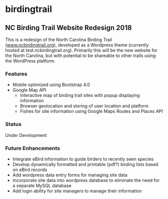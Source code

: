 # birdingtrail
## NC Birding Trail Website Redesign 2018

This is a redesign of the North Carolina Birding Trail (www.ncbirdingtrail.org), developed as a Wordpress theme (currently hosted at test.ncbirdingtrail.org). Primarily this will be the new website for the North Carolina, but with potential to be shareable to other trails using the WordPress platform.

### Features
* Mobile optimized using Bootstrap 4.0
* Google Map API
  * Interactive map of birding trail sites with popup displaying information
  * Browser geolocation and storing of user location and platform
  * Fishes for site information using Google Maps Routes and Places API

### Status
Under Development

### Future Enhancements
* Integrate eBird information to guide birders to recently seen species
* Develop dynamically formatted and printable (pdf?) birding lists based on eBird records
* Add wordpress data entry forms for managing site data
* Incorporate site data into wordpress database to eliminate the need for a separate MySQL database
* Add login ability for site managers to manage their information
